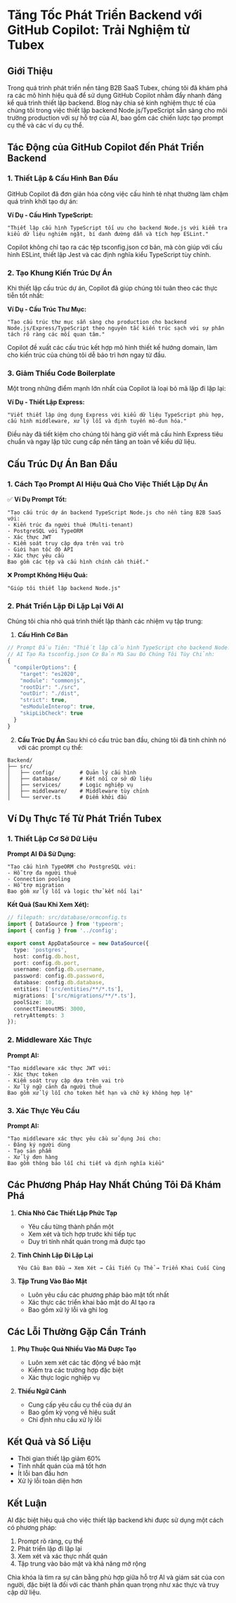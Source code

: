 # Tăng Tốc Phát Triển Backend với GitHub Copilot: Trải Nghiệm từ Tubex

## Giới Thiệu

Trong quá trình phát triển nền tảng B2B SaaS Tubex, chúng tôi đã khám phá ra các mô hình hiệu quả để sử dụng GitHub Copilot nhằm đẩy nhanh đáng kể quá trình thiết lập backend. Blog này chia sẻ kinh nghiệm thực tế của chúng tôi trong việc thiết lập backend Node.js/TypeScript sẵn sàng cho môi trường production với sự hỗ trợ của AI, bao gồm các chiến lược tạo prompt cụ thể và các ví dụ cụ thể.

## Tác Động của GitHub Copilot đến Phát Triển Backend

### 1. Thiết Lập & Cấu Hình Ban Đầu
GitHub Copilot đã đơn giản hóa công việc cấu hình tẻ nhạt thường làm chậm quá trình khởi tạo dự án:

**Ví Dụ - Cấu Hình TypeScript:**
```
"Thiết lập cấu hình TypeScript tối ưu cho backend Node.js với kiểm tra kiểu dữ liệu nghiêm ngặt, bí danh đường dẫn và tích hợp ESLint."
```

Copilot không chỉ tạo ra các tệp tsconfig.json cơ bản, mà còn giúp với cấu hình ESLint, thiết lập Jest và các định nghĩa kiểu TypeScript tùy chỉnh.

### 2. Tạo Khung Kiến Trúc Dự Án
Khi thiết lập cấu trúc dự án, Copilot đã giúp chúng tôi tuân theo các thực tiễn tốt nhất:

**Ví Dụ - Cấu Trúc Thư Mục:**
```
"Tạo cấu trúc thư mục sẵn sàng cho production cho backend Node.js/Express/TypeScript theo nguyên tắc kiến trúc sạch với sự phân tách rõ ràng các mối quan tâm."
```

Copilot đề xuất các cấu trúc kết hợp mô hình thiết kế hướng domain, làm cho kiến trúc của chúng tôi dễ bảo trì hơn ngay từ đầu.

### 3. Giảm Thiểu Code Boilerplate
Một trong những điểm mạnh lớn nhất của Copilot là loại bỏ mã lặp đi lặp lại:

**Ví Dụ - Thiết Lập Express:**
```
"Viết thiết lập ứng dụng Express với kiểu dữ liệu TypeScript phù hợp, cấu hình middleware, xử lý lỗi và định tuyến mô-đun hóa."
```

Điều này đã tiết kiệm cho chúng tôi hàng giờ viết mã cấu hình Express tiêu chuẩn và ngay lập tức cung cấp nền tảng an toàn về kiểu dữ liệu.

## Cấu Trúc Dự Án Ban Đầu

### 1. Cách Tạo Prompt AI Hiệu Quả Cho Việc Thiết Lập Dự Án

✅ **Ví Dụ Prompt Tốt:**
```
"Tạo cấu trúc dự án backend TypeScript Node.js cho nền tảng B2B SaaS với:
- Kiến trúc đa người thuê (Multi-tenant)
- PostgreSQL với TypeORM
- Xác thực JWT
- Kiểm soát truy cập dựa trên vai trò
- Giới hạn tốc độ API
- Xác thực yêu cầu
Bao gồm các tệp và cấu hình chính cần thiết."
```

❌ **Prompt Không Hiệu Quả:**
```
"Giúp tôi thiết lập backend Node.js"
```

### 2. Phát Triển Lặp Đi Lặp Lại Với AI

Chúng tôi chia nhỏ quá trình thiết lập thành các nhiệm vụ tập trung:

1. **Cấu Hình Cơ Bản**
```typescript
// Prompt Đầu Tiên: "Thiết lập cấu hình TypeScript cho backend Node.js với kiểm tra kiểu nghiêm ngặt"
// AI Tạo Ra tsconfig.json Cơ Bản Mà Sau Đó Chúng Tôi Tùy Chỉnh:
{
  "compilerOptions": {
    "target": "es2020",
    "module": "commonjs",
    "rootDir": "./src",
    "outDir": "./dist",
    "strict": true,
    "esModuleInterop": true,
    "skipLibCheck": true
  }
}
```

2. **Cấu Trúc Dự Án**
Sau khi có cấu trúc ban đầu, chúng tôi đã tinh chỉnh nó với các prompt cụ thể:

```
Backend/
├── src/
│   ├── config/        # Quản lý cấu hình
│   ├── database/      # Kết nối cơ sở dữ liệu
│   ├── services/      # Logic nghiệp vụ
│   ├── middleware/    # Middleware tùy chỉnh
│   └── server.ts      # Điểm khởi đầu
```

## Ví Dụ Thực Tế Từ Phát Triển Tubex

### 1. Thiết Lập Cơ Sở Dữ Liệu

**Prompt AI Đã Sử Dụng:**
```
"Tạo cấu hình TypeORM cho PostgreSQL với:
- Hỗ trợ đa người thuê
- Connection pooling
- Hỗ trợ migration
Bao gồm xử lý lỗi và logic thử kết nối lại"
```

**Kết Quả (Sau Khi Xem Xét):**
```typescript
// filepath: src/database/ormconfig.ts
import { DataSource } from 'typeorm';
import { config } from '../config';

export const AppDataSource = new DataSource({
  type: 'postgres',
  host: config.db.host,
  port: config.db.port,
  username: config.db.username,
  password: config.db.password,
  database: config.db.database,
  entities: ['src/entities/**/*.ts'],
  migrations: ['src/migrations/**/*.ts'],
  poolSize: 10,
  connectTimeoutMS: 3000,
  retryAttempts: 3
});
```

### 2. Middleware Xác Thực

**Prompt AI:**
```
"Tạo middleware xác thực JWT với:
- Xác thực token
- Kiểm soát truy cập dựa trên vai trò
- Xử lý ngữ cảnh đa người thuê
Bao gồm xử lý lỗi cho token hết hạn và chữ ký không hợp lệ"
```

### 3. Xác Thực Yêu Cầu

**Prompt AI:**
```
"Tạo middleware xác thực yêu cầu sử dụng Joi cho:
- Đăng ký người dùng
- Tạo sản phẩm
- Xử lý đơn hàng
Bao gồm thông báo lỗi chi tiết và định nghĩa kiểu"
```

## Các Phương Pháp Hay Nhất Chúng Tôi Đã Khám Phá

1. **Chia Nhỏ Các Thiết Lập Phức Tạp**
   - Yêu cầu từng thành phần một
   - Xem xét và tích hợp trước khi tiếp tục
   - Duy trì tính nhất quán trong mã được tạo

2. **Tinh Chỉnh Lặp Đi Lặp Lại**
   ```
   Yêu Cầu Ban Đầu → Xem Xét → Cải Tiến Cụ Thể → Triển Khai Cuối Cùng
   ```

3. **Tập Trung Vào Bảo Mật**
   - Luôn yêu cầu các phương pháp bảo mật tốt nhất
   - Xác thực các triển khai bảo mật do AI tạo ra
   - Bao gồm xử lý lỗi và ghi log

## Các Lỗi Thường Gặp Cần Tránh

1. **Phụ Thuộc Quá Nhiều Vào Mã Được Tạo**
   - Luôn xem xét các tác động về bảo mật
   - Kiểm tra các trường hợp đặc biệt
   - Xác thực logic nghiệp vụ

2. **Thiếu Ngữ Cảnh**
   - Cung cấp yêu cầu cụ thể của dự án
   - Bao gồm kỳ vọng về hiệu suất
   - Chỉ định nhu cầu xử lý lỗi

## Kết Quả và Số Liệu

- Thời gian thiết lập giảm 60%
- Tính nhất quán của mã tốt hơn
- Ít lỗi ban đầu hơn
- Xử lý lỗi toàn diện hơn

## Kết Luận

AI đặc biệt hiệu quả cho việc thiết lập backend khi được sử dụng một cách có phương pháp:
1. Prompt rõ ràng, cụ thể
2. Phát triển lặp đi lặp lại
3. Xem xét và xác thực nhất quán
4. Tập trung vào bảo mật và khả năng mở rộng

Chìa khóa là tìm ra sự cân bằng phù hợp giữa hỗ trợ AI và giám sát của con người, đặc biệt là đối với các thành phần quan trọng như xác thực và truy cập dữ liệu.